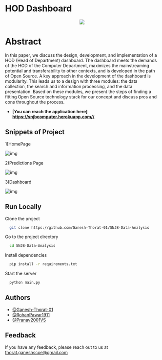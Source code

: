 
# HOD Dashboard

<p align="center">
  <img src="https://snjb.org/images/form-snjb-logo-circle.png">
</p>


# Abstract

In this paper, we discuss the design, development, and implementation of a HOD (Head of Department)  dashboard. The dashboard meets the demands of the HOD of the Computer Department, maximizes the mainstreaming potential and transferability to other contexts, and is developed in the path of Open Source. A key approach in the development of the dashboard is modularity. This leads us to a design with three modules: the data collection, the search and information processing, and the data presentation. Based on these modules, we present the steps of finding a fitting Open Source technology stack for our concept and discuss pros and cons throughout the process.


- **[You can reach the application here]** **https://snjbcomputer.herokuapp.com//**


## Snippets of Project
1)HomePage

![img](https://i.imgur.com/PLSc49e.png)

2)Predictions Page

![img](https://i.imgur.com/K0pvoRB.png)

3)Dashboard

![img](https://i.imgur.com/Q4U63eK.png)
## Run Locally

Clone the project

```bash
  git clone https://github.com/Ganesh-Thorat-01/SNJB-Data-Analysis
```

Go to the project directory

```bash
  cd SNJB-Data-Analysis
```

Install dependencies

```bash
  pip install -r requirements.txt
```

Start the server

```bash
  python main.py
```



## Authors

- [@Ganesh-Thorat-01](https://github.com/Ganesh-Thorat-01/)
- [@RohanPawar1911](https://github.com/RohanPawar1911)
- [@Pranav2001VS](https://github.com/Pranav2001VS)


## Feedback

If you have any feedback, please reach out to us at thorat.ganeshscoe@gmail.com

